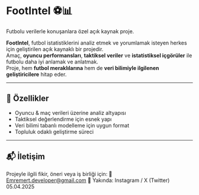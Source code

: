 
# FootIntel ⚽📊  
Futbolu verilerle konuşanlara özel açık kaynak proje.

**FootIntel**, futbol istatistiklerini analiz etmek ve yorumlamak isteyen herkes için geliştirilen açık kaynaklı bir projedir.  
Amaç, **oyuncu performansları**, **taktiksel veriler** ve **istatistiksel içgörüler** ile futbolu daha iyi anlamak ve anlatmak.  
Proje, hem **futbol meraklılarına** hem de **veri bilimiyle ilgilenen geliştiricilere** hitap eder.

---

## 🚀 Özellikler
- Oyuncu & maç verileri üzerine analiz altyapısı  
- Taktiksel değerlendirme için esnek yapı  
- Veri bilimi tabanlı modelleme için uygun format  
- Topluluk odaklı geliştirme süreci

---

## 📬 İletişim
Projeyle ilgili fikir, öneri veya iş birliği için:
📧 Emremert.developer@gmail.com
📱 Yakında: Instagram / X (Twitter)
05.04.2025

